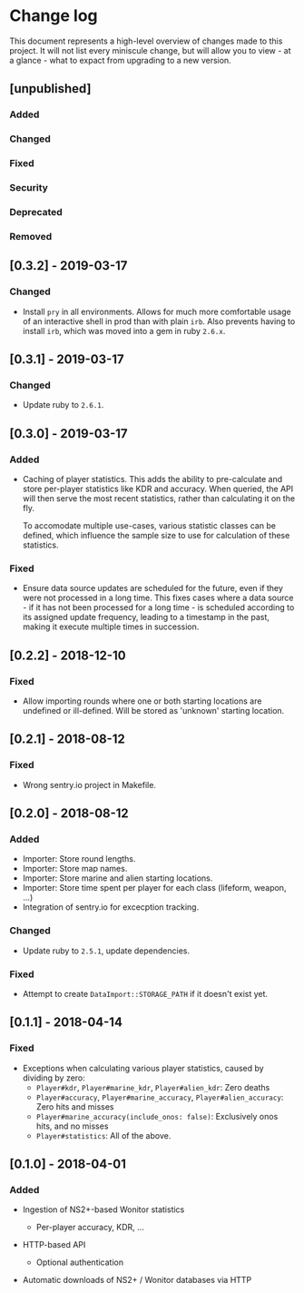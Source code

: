# Change log

This document represents a high-level overview of changes made to this project.
It will not list every miniscule change, but will allow you to view - at a
glance - what to expact from upgrading to a new version.

## [unpublished]

### Added

### Changed

### Fixed

### Security

### Deprecated

### Removed


## [0.3.2] - 2019-03-17

### Changed

- Install `pry` in all environments.
  Allows for much more comfortable usage of an interactive shell in prod than
  with plain `irb`.  Also prevents having to install `irb`, which was moved
  into a gem in ruby `2.6.x`.


## [0.3.1] - 2019-03-17

### Changed

- Update ruby to `2.6.1`.


## [0.3.0] - 2019-03-17

### Added

- Caching of player statistics.
  This adds the ability to pre-calculate and store per-player statistics like
  KDR and accuracy. When queried, the API will then serve the most recent
  statistics, rather than calculating it on the fly.

  To accomodate multiple use-cases, various statistic classes can be defined,
  which influence the sample size to use for calculation of these statistics.

### Fixed

- Ensure data source updates are scheduled for the future, even if they were
  not processed in a long time.  This fixes cases where a data source - if it
  has not been processed for a long time - is scheduled according to its
  assigned update frequency, leading to a timestamp in the past, making it
  execute multiple times in succession.


## [0.2.2] - 2018-12-10

### Fixed

- Allow importing rounds where one or both starting locations are undefined or
  ill-defined. Will be stored as 'unknown' starting location.


## [0.2.1] - 2018-08-12

### Fixed

- Wrong sentry.io project in Makefile.


## [0.2.0] - 2018-08-12

### Added

- Importer: Store round lengths.
- Importer: Store map names.
- Importer: Store marine and alien starting locations.
- Importer: Store time spent per player for each class (lifeform, weapon, ...)
- Integration of sentry.io for excecption tracking.

### Changed

- Update ruby to `2.5.1`, update dependencies.

### Fixed

- Attempt to create `DataImport::STORAGE_PATH` if it doesn't exist yet.


## [0.1.1] - 2018-04-14

### Fixed

- Exceptions when calculating various player statistics, caused by dividing by zero:
  - `Player#kdr`, `Player#marine_kdr`, `Player#alien_kdr`: Zero deaths
  - `Player#accuracy`, `Player#marine_accuracy`, `Player#alien_accuracy`: Zero
    hits and misses
  - `Player#marine_accuracy(include_onos: false)`: Exclusively onos hits, and
    no misses
  - `Player#statistics`: All of the above.


## [0.1.0] - 2018-04-01

### Added

- Ingestion of NS2+-based Wonitor statistics
  - Per-player accuracy, KDR, ...

- HTTP-based API
  - Optional authentication

- Automatic downloads of NS2+ / Wonitor databases via HTTP

